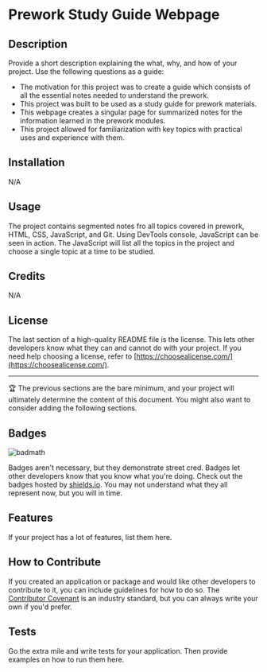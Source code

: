 # Prework Study Guide Webpage

## Description

Provide a short description explaining the what, why, and how of your project. Use the following questions as a guide:

- The motivation for this project was to create a guide which consists of all the essential notes needed to understand the prework.
- This project was built to be used as a study guide for prework materials.
- This webpage creates a singular page for summarized notes for the information learned in the prework modules.
- This project allowed for familiarization with key topics with practical uses and experience with them.


## Installation

N/A


## Usage

The project contains segmented notes fro all topics covered in prework, HTML, CSS, JavaScript, and Git. Using DevTools console, JavaScript can be seen in action. The JavaScript will list all the topics in the project and choose a single topic at a time to be studied. 

## Credits

N/A

## License

The last section of a high-quality README file is the license. This lets other developers know what they can and cannot do with your project. If you need help choosing a license, refer to [https://choosealicense.com/](https://choosealicense.com/).

---

🏆 The previous sections are the bare minimum, and your project will ultimately determine the content of this document. You might also want to consider adding the following sections.

## Badges

![badmath](https://img.shields.io/github/languages/top/nielsenjared/badmath)

Badges aren't necessary, but they demonstrate street cred. Badges let other developers know that you know what you're doing. Check out the badges hosted by [shields.io](https://shields.io/). You may not understand what they all represent now, but you will in time.

## Features

If your project has a lot of features, list them here.

## How to Contribute

If you created an application or package and would like other developers to contribute to it, you can include guidelines for how to do so. The [Contributor Covenant](https://www.contributor-covenant.org/) is an industry standard, but you can always write your own if you'd prefer.

## Tests

Go the extra mile and write tests for your application. Then provide examples on how to run them here.